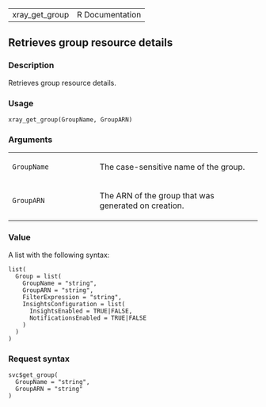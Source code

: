 <table style="width: 100%;">
<tbody>
<tr class="odd">
<td>xray_get_group</td>
<td style="text-align: right;">R Documentation</td>
</tr>
</tbody>
</table>

## Retrieves group resource details

### Description

Retrieves group resource details.

### Usage

    xray_get_group(GroupName, GroupARN)

### Arguments

<table>
<colgroup>
<col style="width: 35%" />
<col style="width: 65%" />
</colgroup>
<tbody>
<tr class="odd">
<td><code id="xray_get_group_:_GroupName">GroupName</code></td>
<td><p>The case-sensitive name of the group.</p></td>
</tr>
<tr class="even">
<td><code id="xray_get_group_:_GroupARN">GroupARN</code></td>
<td><p>The ARN of the group that was generated on creation.</p></td>
</tr>
</tbody>
</table>

### Value

A list with the following syntax:

    list(
      Group = list(
        GroupName = "string",
        GroupARN = "string",
        FilterExpression = "string",
        InsightsConfiguration = list(
          InsightsEnabled = TRUE|FALSE,
          NotificationsEnabled = TRUE|FALSE
        )
      )
    )

### Request syntax

    svc$get_group(
      GroupName = "string",
      GroupARN = "string"
    )
